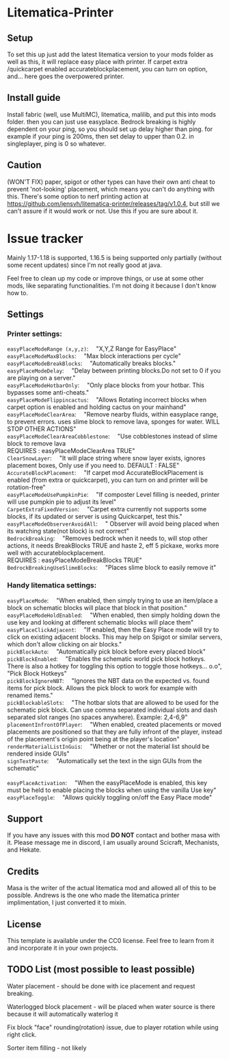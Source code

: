 # Litematica-Printer

## Setup

To set this up just add the latest litematica version to your mods folder as well as this, it will replace easy place with printer. If carpet extra /quickcarpet enabled accurateblockplacement, you can turn on option, and... here goes the overpowered printer.

## Install guide

Install fabric (well, use MultiMC), litematica, malilib, and put this into mods folder. then you can just use easyplace. 
Bedrock breaking is highly dependent on your ping, so you should set up delay higher than ping. for example if your ping is 200ms, then set delay to upper than 0.2.
in singleplayer, ping is 0 so whatever.
## Caution

(WON'T FIX) paper, spigot or other types can have their own anti cheat to prevent 'not-looking' placement, which means you can't do anything with this. There's some option to nerf printing action at https://github.com/jensvh/litematica-printer/releases/tag/v1.0.4, but still we can't assure if it would work or not. Use this if you are sure about it.

# Issue tracker
Mainly 1.17-1.18 is supported, 1.16.5 is being supported only partially (without some recent updates) since I'm not really good at java.

Feel free to clean up my code or improve things, or use at some other mods, like separating functionalities. I'm not doing it because I don't know how to.
## Settings

### Printer settings:

`easyPlaceModeRange (x,y,z)`:&emsp;	"X,Y,Z Range for EasyPlace"<br/>
`easyPlaceModeMaxBlocks`:&emsp;		"Max block interactions per cycle"<br/>
`easyPlaceModeBreakBlocks`:&emsp;	"Automatically breaks blocks."<br/>
`easyPlaceModeDelay`:&emsp;			"Delay between printing blocks.Do not set to 0 if you are playing on a server."<br/>
`easyPlaceModeHotbarOnly`:&emsp;	"Only place blocks from your hotbar. This bypasses some anti-cheats."<br/>
`easyPlaceModeFlippincactus`:&emsp;			"Allows Rotating incorrect blocks when carpet option is enabled and holding cactus on your mainhand"<br/>
`easyPlaceModeClearArea`:&emsp;			"Remove nearby fluids, within easyplace range, to prevent errors. uses slime block to remove lava, sponges for water. WILL STOP OTHER ACTIONS"<br/>
`easyPlaceModeClearAreaCobblestone`:&emsp;			"Use cobblestones instead of slime block to remove lava <br/> REQUIRES : easyPlaceModeClearArea TRUE"<br/>
`ClearSnowLayer`:&emsp;			"It will place string where snow layer exists, ignores placement boxes, Only use if you need to. DEFAULT : FALSE"<br/>
`AccurateBlockPlacement`:&emsp;			"If carpet mod AccurateBlockPlacement is enabled (from extra or quickcarpet), you can turn on and printer will be rotation-free"<br/>
`easyPlaceModeUsePumpkinPie`:&emsp;			"If composter Level filling is needed, printer will use pumpkin pie to adjust its level"<br/>
`CarpetExtraFixedVersion`:&emsp;			"Carpet extra currently not supports some blocks, if its updated or server is using Quickcarpet, test this."<br/>
`easyPlaceModeObserverAvoidAll`:&emsp;			" Observer will avoid being placed when its watching state(not block) is not correct"<br/>
`BedrockBreaking`:&emsp;			"Removes bedrock when it needs to, will stop other actions, it needs BreakBlocks TRUE and haste 2, eff 5 pickaxe, works more well with accurateblockplacement.<br/> REQUIRES : easyPlaceModeBreakBlocks TRUE"<br/>
`BedrockBreakingUseSlimeBlocks`:&emsp;			"Places slime block to easily remove it"<br/>
### Handy litematica settings:

`easyPlaceMode`:&emsp;				"When enabled, then simply trying to use an item/place a block on schematic blocks will place that block in that position."<br/>
`easyPlaceModeHoldEnabled`:&emsp;	"When enabled, then simply holding down the use key and looking at different schematic blocks will place them"<br/>
`easyPlaceClickAdjacent`:&emsp;		"If enabled, then the Easy Place mode will try to click on existing adjacent blocks. This may help on Spigot or similar servers, which don't allow clicking on air blocks."<br/>
`pickBlockAuto`:&emsp;				"Automatically pick block before every placed block"<br/>
`pickBlockEnabled`:&emsp;			"Enables the schematic world pick block hotkeys. There is also a hotkey for toggling this option to toggle those hotkeys... o.o", "Pick Block Hotkeys"<br/>
`pickBlockIgnoreNBT`:&emsp;			"Ignores the NBT data on the expected vs. found items for pick block. Allows the pick block to work for example with renamed items."<br/>
`pickBlockableSlots`:&emsp;			"The hotbar slots that are allowed to be used for the schematic pick block. Can use comma separated individual slots and dash separated slot ranges (no spaces anywhere). Example: 2,4-6,9"<br/>
`placementInfrontOfPlayer`:&emsp;	"When enabled, created placements or moved placements are positioned so that they are fully infront of the player, instead of the placement's origin point being at the player's location"<br/>
`renderMaterialListInGuis`:&emsp;	"Whether or not the material list should be rendered inside GUIs"<br/>
`signTextPaste`:&emsp;				"Automatically set the text in the sign GUIs from the schematic"<br/>
<br/>
`easyPlaceActivation`:&emsp;		"When the easyPlaceMode is enabled, this key must be held to enable placing the blocks when using the vanilla Use key"<br/>
`easyPlaceToggle`:&emsp;			"Allows quickly toggling on/off the Easy Place mode"<br/>

## Support
If you have any issues with this mod **DO NOT** contact and bother masa with it. Please message me in discord, I am usually around Scicraft, Mechanists, and Hekate. 

## Credits
Masa is the writer of the actual litematica mod and allowed all of this to be possible.
Andrews is the one who made the litematica printer implimentation, I just converted it to mixin.

## License

This template is available under the CC0 license. Feel free to learn from it and incorporate it in your own projects.

## TODO List (most possible to least possible)
Water placement - should be done with ice placement and request breaking.

Waterlogged block placement - will be placed when water source is there because it will automatically waterlog it

Fix block "face" rounding(rotation) issue, due to player rotation while using right click. 

Sorter item filling - not likely

